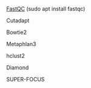 [FastQC](https://www.bioinformatics.babraham.ac.uk/projects/fastqc/) (sudo apt install fastqc)

Cutadapt

Bowtie2

Metaphlan3

hclust2

Diamond

SUPER-FOCUS

